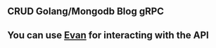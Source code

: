 ## CRUD Golang/Mongodb Blog gRPC

## You can use [Evan](https://github.com/ktr0731/evans) for interacting with the API
